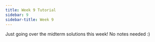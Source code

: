 ```yaml
---
title: Week 9 Tutorial
sidebar: 9
sidebar-title: Week 9
---
```


Just going over the midterm solutions this week! No notes needed :)